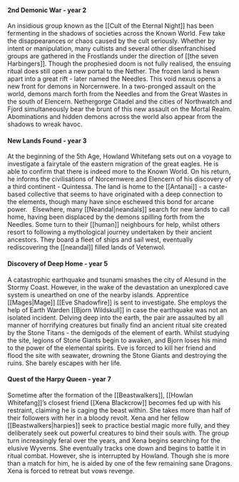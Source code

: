 #### 2nd Demonic War - year 2

An insidious group known as the [[Cult of the Eternal Night]] has been fermenting in the shadows of societies across the Known World. Few take the disappearances or chaos caused by the cult seriously. Whether by intent or manipulation, many cultists and several other disenfranchised groups are gathered in the Frostlands under the direction of [[the seven Harbingers]]. Though the prophesied doom is not fully realised, the ensuing ritual does still open a new portal to the Nether. The frozen land is hewn apart into a great rift - later named the Needles. This void nexus opens a new front for demons in Norcernwere. In a two-pronged assault on the world, demons march forth from the Needles and from the Great Wastes in the south of Elencern. Nethergorge Citadel and the cities of Northwatch and Fjord simultaneously bear the brunt of this new assault on the Mortal Realm. Abominations and hidden demons across the world also appear from the shadows to wreak havoc.

#### New Lands Found - year 3

At the beginning of the 5th Age, Howland Whitefang sets out on a voyage to investigate a fairytale of the eastern migration of the great eagles. He is able to confirm that there is indeed more to the Known World. On his return, he informs the civilisations of Norcernwere and Elencern of his discovery of a third continent - Quintessa. The land is home to the [[Antanai]] - a caste-based collective that seems to have originated with a deep connection to the elements, though many have since eschewed this bond for arcane power.   Elsewhere, many [[Neandal|neandals]] search for new lands to call home, having been displaced by the demons spilling forth from the Needles. Some turn to their [[human]] neighbours for help, whilst others resort to following a mythological journey undertaken by their ancient ancestors. They board a fleet of ships and sail west, eventually rediscovering the [[neandal]] filled lands of Vetenwol.  

#### Discovery of Deep Home - year 5

A catastrophic earthquake and tsunami smashes the city of Alesund in the Stormy Coast. However, in the wake of the devastation an unexplored cave system is unearthed on one of the nearby islands. Apprentice [[Mages|Mage]] [[Eve Shadowfire]] is sent to investigate. She employs the help of Earth Warden [[Bjorn Wildskull]] in case the earthquake was not an isolated incident. Delving deep into the earth, the pair are assaulted by all manner of horrifying creatures but finally find an ancient ritual site created by the Stone Titans - the demigods of the element of earth. Whilst studying the site, legions of Stone Giants begin to awaken, and Bjorn loses his mind to the power of the elemental spirits. Eve is forced to kill her friend and flood the site with seawater, drowning the Stone Giants and destroying the ruins. She barely escapes with her life.  

#### Quest of the Harpy Queen - year 7

Sometime after the formation of the [[Beastwalkers]], [[Howlan Whitefang]]’s closest friend [[Xena Blackcrow]] becomes fed up with his restraint, claiming he is caging the beast within. She takes more than half of their followers with her in a bloody revolt. Xena and her fellow [[Beastwalkers|harpies]] seek to practice bestial magic more fully, and they deliberately seek out powerful creatures to bind their souls with. The group turn increasingly feral over the years, and Xena begins searching for the elusive Wyverns. She eventually tracks one down and begins to battle it in ritual combat. However, she is interrupted by Howland. Though she is more than a match for him, he is aided by one of the few remaining sane Dragons. Xena is forced to retreat but vows revenge.
